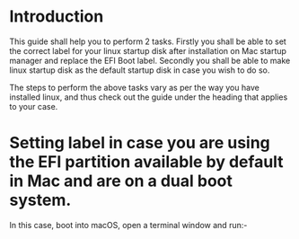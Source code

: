 # Introduction

This guide shall help you to perform 2 tasks. Firstly you shall be able to set the correct label for your linux startup disk after installation on Mac startup manager and replace the EFI Boot label. Secondly you shall be able to make linux startup disk as the default startup disk in case you wish to do so.

The steps to perform the above tasks vary as per the way you have installed linux, and thus check out the guide under the heading that applies to your case.

# Setting label in case you are using the EFI partition available by default in Mac and are on a dual boot system.

In this case, boot into macOS, open a terminal window and run:-
